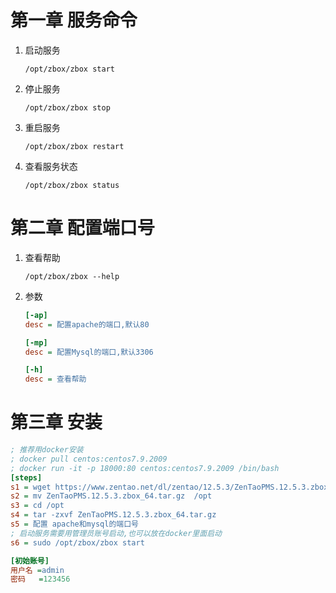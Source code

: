 # 第一章  服务命令

1. 启动服务

   ```shell
   /opt/zbox/zbox start 
   ```

2. 停止服务

   ```shell
   /opt/zbox/zbox stop
   ```

3. 重启服务

   ```shell
   /opt/zbox/zbox restart 
   ```

4. 查看服务状态

   ```shell
   /opt/zbox/zbox status
   ```



# 第二章  配置端口号

1. 查看帮助

   ```shell
   /opt/zbox/zbox --help
   ```

2. 参数

   ```ini
   [-ap]
   desc = 配置apache的端口,默认80
   
   [-mp]
   desc = 配置Mysql的端口,默认3306
   
   [-h]
   desc = 查看帮助
   ```



# 第三章  安装

```ini
; 推荐用docker安装
; docker pull centos:centos7.9.2009
; docker run -it -p 18000:80 centos:centos7.9.2009 /bin/bash
[steps]
s1 = wget https://www.zentao.net/dl/zentao/12.5.3/ZenTaoPMS.12.5.3.zbox_64.tar.gz
s2 = mv ZenTaoPMS.12.5.3.zbox_64.tar.gz  /opt
s3 = cd /opt
s4 = tar -zxvf ZenTaoPMS.12.5.3.zbox_64.tar.gz
s5 = 配置 apache和mysql的端口号
; 启动服务需要用管理员账号启动,也可以放在docker里面启动
s6 = sudo /opt/zbox/zbox start 

[初始账号]
用户名 =admin
密码   =123456
```

